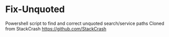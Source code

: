 # Fix-Unquoted
Powershell script to find and correct unquoted search/service paths
Cloned from StackCrash  https://github.com/StackCrash
